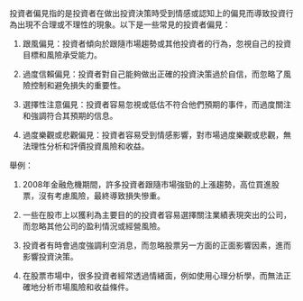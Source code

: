 

投資者偏見指的是投資者在做出投資決策時受到情感或認知上的偏見而導致投資行為出現不合理或不理性的現象。以下是一些常見的投資者偏見：

1. 跟風偏見：投資者傾向於跟隨市場趨勢或其他投資者的行為，忽視自己的投資目標和風險承受能力。

2. 過度信賴偏見：投資者對自己能夠做出正確的投資決策過於自信，而忽略了風險控制和避免損失的重要性。

3. 選擇性注意偏見：投資者容易忽視或低估不符合他們預期的事件，而過度關注和強調符合其預期的信息。

4. 過度樂觀或悲觀偏見：投資者容易受到情感影響，對市場過度樂觀或悲觀，無法理性分析和評價投資風險和收益。

舉例：

1. 2008年金融危機期間，許多投資者跟隨市場強勁的上漲趨勢，高位買進股票，沒有考慮風險，最終導致損失慘重。

2. 一些在股市上以獲利為主要目的的投資者容易選擇關注業績表現突出的公司，而忽略其他公司的盈利情況或經營風險。

3. 投資者有時會過度強調利空消息，而忽略股票另一方面的正面影響因素，進而影響投資決策。

4. 在股票市場中，很多投資者經常透過情緒面，例如使用心理分析學，而無法正確地分析市場風險和收益條件。